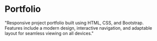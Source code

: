 # Portfolio
"Responsive project portfolio built using HTML, CSS, and Bootstrap. Features include a modern design, interactive navigation, and adaptable layout for seamless viewing on all devices."
